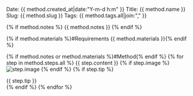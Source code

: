 Date: {{ method.created_at|date:"Y-m-d h:m" }}
Title: {{ method.name }}
Slug: {{ method.slug }}
Tags: {{ method.tags.all|join:"," }}

{% if method.notes %}
{{ method.notes }}
{% endif %}

{% if method.materials %}#Requirements
{{ method.materials }}{% endif %}

{% if method.notes or method.materials %}#Method{% endif %}
{% for step in method.steps.all %}
{{ step.content }}
{% if step.image %}
![step.image]({{step.image}})
{% endif %}
{% if step.tip %}
<aside>{{ step.tip }}</aside>
{% endif %}
{% endfor %}

